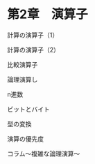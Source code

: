 # 第2章　演算子

  


計算の演算子（1）

  


計算の演算子（2）

  


比較演算子

  


論理演算し

  


n進数

  


ビットとバイト

  


型の変換

  


演算の優先度

  


コラム～複雑な論理演算～

